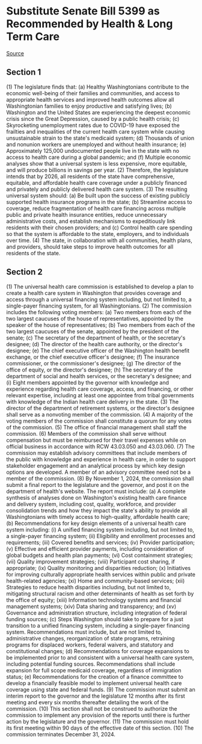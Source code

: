 # Substitute Senate Bill 5399 as Recommended by Health & Long Term Care

[Source](http://lawfilesext.leg.wa.gov/biennium/2021-22/Xml/Bills/Senate%20Bills/5399-S.xml)
## Section 1
(1) The legislature finds that:
(a) Healthy Washingtonians contribute to the economic well-being of their families and communities, and access to appropriate health services and improved health outcomes allow all Washingtonian families to enjoy productive and satisfying lives;
(b) Washington and the United States are experiencing the deepest economic crisis since the Great Depression, caused by a public health crisis;
(c) Skyrocketing unemployment rates due to COVID-19 have exposed the frailties and inequalities of the current health care system while causing unsustainable strain to the state's medicaid system;
(d) Thousands of union and nonunion workers are unemployed and without health insurance;
(e) Approximately 125,000 undocumented people live in the state with no access to health care during a global pandemic; and
(f) Multiple economic analyses show that a universal system is less expensive, more equitable, and will produce billions in savings per year.
(2) Therefore, the legislature intends that by 2026, all residents of the state have comprehensive, equitable, and affordable health care coverage under a publicly financed and privately and publicly delivered health care system.
(3) The resulting universal system should:
(a) Be built upon the success of existing publicly supported health insurance programs in the state;
(b) Streamline access to coverage, reduce fragmentation of health care financing across multiple public and private health insurance entities, reduce unnecessary administrative costs, and establish mechanisms to expeditiously link residents with their chosen providers; and
(c) Control health care spending so that the system is affordable to the state, employers, and to individuals over time.
(4) The state, in collaboration with all communities, health plans, and providers, should take steps to improve health outcomes for all residents of the state.

## Section 2
(1) The universal health care commission is established to develop a plan to create a health care system in Washington that provides coverage and access through a universal financing system including, but not limited to, a single-payer financing system, for all Washingtonians.
(2) The commission includes the following voting members:
(a) Two members from each of the two largest caucuses of the house of representatives, appointed by the speaker of the house of representatives;
(b) Two members from each of the two largest caucuses of the senate, appointed by the president of the senate;
(c) The secretary of the department of health, or the secretary's designee;
(d) The director of the health care authority, or the director's designee;
(e) The chief executive officer of the Washington health benefit exchange, or the chief executive officer's designee;
(f) The insurance commissioner, or the commissioner's designee;
(g) The director of the office of equity, or the director's designee;
(h) The secretary of the department of social and health services, or the secretary's designee; and
(i) Eight members appointed by the governor with knowledge and experience regarding health care coverage, access, and financing, or other relevant expertise, including at least one appointee from tribal governments with knowledge of the Indian health care delivery in the state.
(3) The director of the department of retirement systems, or the director's designee shall serve as a nonvoting member of the commission.
(4) A majority of the voting members of the commission shall constitute a quorum for any votes of the commission.
(5) The office of financial management shall staff the commission.
(6) Members of the commission shall serve without compensation but must be reimbursed for their travel expenses while on official business in accordance with RCW 43.03.050 and 43.03.060.
(7) The commission may establish advisory committees that include members of the public with knowledge and experience in health care, in order to support stakeholder engagement and an analytical process by which key design options are developed. A member of an advisory committee need not be a member of the commission.
(8) By November 1, 2024, the commission shall submit a final report to the legislature and the governor, and post it on the department of health's website. The report must include:
(a) A complete synthesis of analyses done on Washington's existing health care finance and delivery system, including cost, quality, workforce, and provider consolidation trends and how they impact the state's ability to provide all Washingtonians with timely access to high-quality, affordable health care;
(b) Recommendations for key design elements of a universal health care system including:
(i) A unified financing system including, but not limited to, a single-payer financing system;
(ii) Eligibility and enrollment processes and requirements;
(iii) Covered benefits and services;
(iv) Provider participation;
(v) Effective and efficient provider payments, including consideration of global budgets and health plan payments;
(vi) Cost containment strategies;
(vii) Quality improvement strategies;
(viii) Participant cost sharing, if appropriate;
(ix) Quality monitoring and disparities reduction;
(x) Initiatives for improving culturally appropriate health services within public and private health-related agencies;
(xi) Home and community-based services;
(xii) Strategies to reduce health disparities including, but not limited to, mitigating structural racism and other determinants of health as set forth by the office of equity;
(xiii) Information technology systems and financial management systems;
(xiv) Data sharing and transparency; and
(xv) Governance and administration structure, including integration of federal funding sources;
(c) Steps Washington should take to prepare for a just transition to a unified financing system, including a single-payer financing system. Recommendations must include, but are not limited to, administrative changes, reorganization of state programs, retraining programs for displaced workers, federal waivers, and statutory and constitutional changes;
(d) Recommendations for coverage expansions to be implemented prior to and consistent with a universal health care system, including potential funding sources. Recommendations shall include expansion for full scope medicaid coverage, regardless of immigration status;
(e) Recommendations for the creation of a finance committee to develop a financially feasible model to implement universal health care coverage using state and federal funds.
(9) The commission must submit an interim report to the governor and the legislature 12 months after its first meeting and every six months thereafter detailing the work of the commission.
(10) This section shall not be construed to authorize the commission to implement any provision of the reports until there is further action by the legislature and the governor.
(11) The commission must hold its first meeting within 90 days of the effective date of this section.
(10) The commission terminates December 31, 2024.
